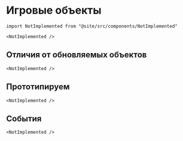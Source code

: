 # Игровые объекты

```mdx-code-block
import NotImplemented from "@site/src/components/NotImplemented"

<NotImplemented />
```

## Отличия от обновляемых объектов

```mdx-code-block
<NotImplemented />
```

## Прототипируем

```mdx-code-block
<NotImplemented />
```

## События

```mdx-code-block
<NotImplemented />
```
